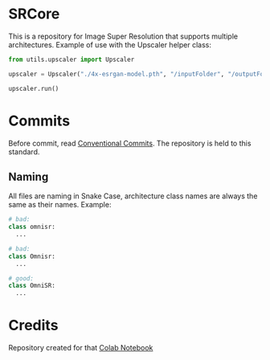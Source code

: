 # SRCore
This is a repository for Image Super Resolution that supports multiple architectures.
Example of use with the Upscaler helper class:
```py
from utils.upscaler import Upscaler

upscaler = Upscaler("./4x-esrgan-model.pth", "/inputFolder", "/outputFolder")

upscaler.run()
```

# Commits
Before commit, read [Conventional Commits](https://www.conventionalcommits.org/en/v1.0.0/). The repository is held to this standard.
## Naming
All files are naming in Snake Case, architecture class names are always the same as their names. Example:
```py
# bad:
class omnisr:
  ...

# bad:
class Omnisr:
  ...

# good:
class OmniSR:
  ...
```

# Credits
Repository created for that [Colab Notebook](https://colab.research.google.com/drive/166GftgPwl0pi77mswolxhdnDQJCN2uK2?usp=sharing)
